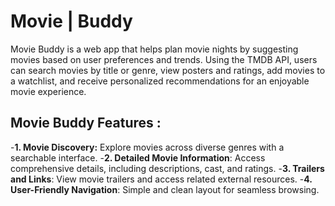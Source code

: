 # Movie | Buddy

Movie Buddy is a web app that helps plan movie nights by suggesting movies based on user preferences and trends. Using the  TMDB API, users can search movies by title or genre, view posters and ratings, add movies to a watchlist, and receive personalized recommendations for an enjoyable movie experience.

## Movie Buddy Features :

 -**1. Movie Discovery:** Explore movies across diverse genres with a searchable interface.
-**2. Detailed Movie Information**: Access comprehensive details, including descriptions, cast, and ratings.
-**3. Trailers and Links**: View movie trailers and access related external resources.
-**4. User-Friendly Navigation**: Simple and clean layout for seamless browsing.
